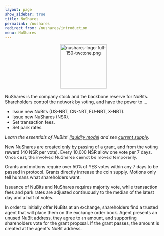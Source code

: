 ```yaml
---
layout: page
show_sidebar: true
title: NuShares
permalink: /nushares
redirect_from: /nushares/introduction
menu: NuShares
---
```

<center><img src="{{ site.url }}{{ site.baseurl }}/assets/nushares-logo-full-150-twotone.png" width="150" height="143" alt="nushares-logo-full-150-twotone.png" /></center>
<br>
NuShares is the company stock and the backbone reserve for NuBits. Shareholders control the network by voting, and have the power to …

- Issue new NuBits (US-NBT, CN-NBT, EU-NBT, X-NBT).
- Issue new NuShares (NSR).
- Set transaction fees.
- Set park rates.

*Learn the essentials of NuBits' [liquidity model](https://discuss.nubits.com/t/nubits-liquidity-model/5395) and see [current supply](https://nubits.com/supply).*

New NuShares are created only by passing of a grant, and from the voting reward (40 NSR per vote). Every 10,000 NSR allow one vote per 7 days. Once cast, the involved NuShares cannot be moved temporarily.

Grants and motions require over 50% of YES votes within any 7 days to be passed in protocol. Grants directly increase the coin supply. Motions only tell humans what shareholders want.

Issuance of NuBits and NuShares requires majority vote, while transaction fees and park rates are adjusted continuously to the median of the latest day and a half of votes.

In order to initially offer NuBits at an exchange, shareholders find a trusted agent that will place them on the exchange order book. Agent presents an unused NuBit address, they agree to an amount, and supporting shareholders vote for the grant proposal. If the grant passes, the amount is created at the agent's NuBit address.
